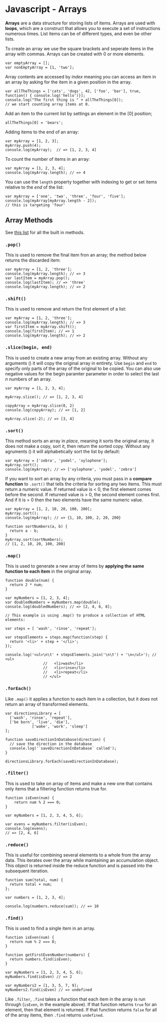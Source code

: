 # Javascript - Arrays

**Arrays** are a data structure for storing lists of items. Arrays are used with **loops**, which are a construct that allows you to execute a set of instructions numerous times. List items can be of different types, and even be other lists.

To create an array we use the square brackets and seperate items in the array with commas. Arrays can be created with 0 or more elements.

```
var emptyArray = [];
var nonEmptyArray = [1, 'two'];
```

Array contents are accessed by *index* meaning you can access an item in an array by asking for the item in a given position in the array.

```
var allTheThings = ['cats', 'dogs', 42, ['foo', 'bar'], true, function() { console.log('hello')}];
console.log("The first thing is " + allTheThings[0]);
// we start counting array items at 0.
```

Add an item to the current list by settings an element in the [0] position;

```
allTheThings[0] = 'bears';
```

Adding items to the end of an array:

```
var myArray = [1, 2, 3];
myArray.push(4);
console.log(myArray);  // => [1, 2, 3, 4]
```

To count the number of items in an array:

```
var myArray = [1, 2, 3, 4];
console.log(myArray.length); // => 4
```

You can use the ```length``` property together with indexing to get or set items relative to the *end* of the list:

```
var myArray = ['one', 'two', 'three', 'four', 'five'];
console.log(myArray[myArray.length - 2]);
// this is targeting 'four'
```

## Array Methods

See [this list](https://developer.mozilla.org/en-US/docs/Web/JavaScript/Reference/Global_Objects/Array#Methods) for all the built in methods.

### ```.pop()```

This is used to remove the final item fron an array; the method below returns the discarded item:

```
var myArray = [1, 2, 'three'];
console.log(myArray.length); // => 3
var lastItem = myArray.pop();
console.log(lastItem); // => 'three'
console.log(myArray.length); // => 2
```

### ```.shift()```

This is used to remove and return the first element of a list:

```
var myArray = [1, 2, 'three'];
console.log(myArray.length); // => 3
var firstItem = myArray.shift();
console.log(firstItem); // => 1
console.log(myArray.length); // => 2
```

### ```.slice(begin, end)```

This is used to create a new array from an existing array. Without any arguments () it will copy the original array in entirety. Use ```begin``` and ```end``` to specify only parts of the array of the original to be copied. You can also use negative values for the begin paramter parameter in order to select the last *n* numbers of an array.

```
var myArray = [1, 2, 3, 4];

myArray.slice(); // => [1, 2, 3, 4]

copyArray = myArray.slice(0, 2)
console.log(copyArray); // => [1, 2]

myArray.slice(-2); // => [3, 4]
```

### ```.sort()```

This method sorts an array in *place*, meaning it sorts the original array, it does not make a copy, sort it, then return the sorted copy. Without any agruments () it will alphabetically sort the list by default:

```
var myArray = ['zebra', 'yodel', 'xylophone'];
myArray.sort();
console.log(myArray); // => ['xylophone', 'yodel', 'zebra']
```

If you want to sort an array by any criteria, you must pass in a **compare function** to ```.sort()``` that tells the criteria for sorting any two items. This must return a numeric value. If returned value is < 0, the first element comes before the second. If returned value is > 0, the second element comes first. And if it is = 0 then the two elements have the same numeric value.

```
var myArray = [1, 2, 10, 20, 100, 200];
myArray.sort();
console.log(myArray); // => {1, 10, 100, 2, 20, 200}

function sortNumbers(a, b) {
  return a - b;
}
myArray.sort(sortNumbers);
// [1, 2, 10, 20, 100, 200]
```

### ```.map()```

This is used to generate a new array of items by **applying the same function to each item** in the original array.

```
function double(num) {
  return 2 * num;
}

var myNumbers = [1, 2, 3, 4];
var doubledNumbers = myNumbers.map(double);
console.log(doubledNumbers); // => [2, 4, 6, 8];

// This example is using .map() to produce a collection of HTML elements:

var steps = [ 'wash', 'rinse', 'repeat'];

var stepsElements = steps.map(function(step) {
  return '<li>' + step + '</li>';
});

console.log('<ul>\n\t' + stepsElements.join('\n\t') + '\n</ul>'); // <ul>
                 //   <li>wash</li>
                 //   <li>rinse</li>
                 //   <li>repeat</li>
                 // </ul>
```

### ```.forEach()```

Like ```.map()``` it applies a function to each item in a collection, but it does not return an array of transformed elements.

```
var directionsLibrary = [
  ['wash', 'rinse', 'repeat'],
  ['be born', 'live', 'die'],
            ['wake', 'work', 'sleep']
];

function saveDirectionInDatabase(direction) {
  // save the direction in the database
  console.log('`saveDirectionInDatabase` called');
}

directionsLibrary.forEach(saveDirectionInDatabase);
```

### ```.filter()```

This is used to take on array of items and make a new one that contains only items that a filtering function returns true for.

```
function isEven(num) {
	return num % 2 === 0;
}

var myNumbers = [1, 2, 3, 4, 5, 6];

var evens = myNumbers.filter(isEven);
console.log(evens);
// => [2, 4, 6]
```

### ```.reduce()```

This is useful for combining several elements to a whole from the array data. This iterates over the array while maintaining an accumulation object. This object is returned inside the reduce function and is passed into the subsequent iteration.

```
function sum(total, num) {
  return total + num;
};

var numbers = [1, 2, 3, 4];

console.log(numbers.reduce(sum)); // => 10
```

### ```.find()```

This is used to find a single item in an array.

```
function isEven(num) {
  return num % 2 === 0;
}

function getFirstEvenNumber(numbers) {
  return numbers.find(isEven);
}

var myNumbers = [1, 2, 3, 4, 5, 6];
myNumbers.find(isEven) // => 2

var myNumbers2 = [1, 3, 5, 7, 9];
myNumbers2.find(isEven) // => undefined
```

Like ```.filter```, ```.find``` takes a function that each item in the array is run through (```isEven```, in the example above). If that function returns ```true``` for an element, then that element is returned. If that function returns ```false``` for all of the array items, then ```.find``` returns ```undefined```.
